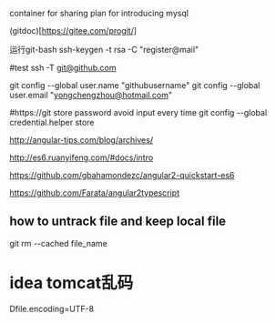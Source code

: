 container for sharing
plan for introducing mysql

(gitdoc)[https://gitee.com/progit/]

运行git-bash
ssh-keygen -t rsa -C "register@mail"

#test
ssh -T git@github.com

git config --global user.name "githubusername"
git config --global user.email "yongchengzhou@hotmail.com"

#https://git store password avoid input every time
git config --global credential.helper store


http://angular-tips.com/blog/archives/

http://es6.ruanyifeng.com/#docs/intro

https://github.com/gbahamondezc/angular2-quickstart-es6

https://github.com/Farata/angular2typescript

## how to untrack file and keep local file
git rm --cached file_name

# idea tomcat乱码
Dfile.encoding=UTF-8



